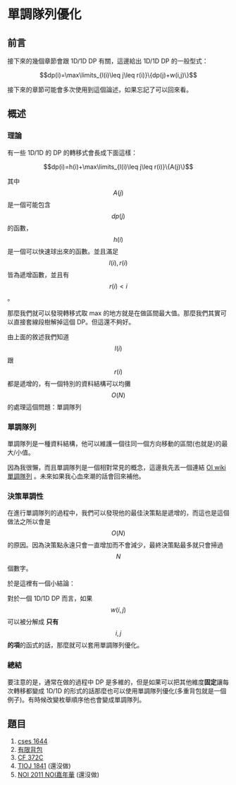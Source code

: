 # 單調隊列優化

## 前言

接下來的幾個章節會跟 1D/1D DP 有關，這邊給出 1D/1D DP 的一般型式：

$$dp(i)=\max\limits_{l(i)\leq j\leq r(i)}\{dp(j)+w(i,j)\}$$

接下來的章節可能會多次使用到這個論述，如果忘記了可以回來看。

## 概述

### 理論

有一些 1D/1D 的 DP 的轉移式會長成下面這樣：

$$dp(i)=h(i)+\max\limits_{l(i)\leq j\leq r(i)}\{A(j)\}$$

其中$$A(j)$$是一個可能包含$$dp(j)$$的函數，$$h(i)$$是一個可以快速球出來的函數。並且滿足$$l(i),r(i)$$皆為遞增函數，並且有$$r(i)<i$$。

那麼我們就可以發現轉移式取 max 的地方就是在做區間最大值。那麼我們其實可以直接套線段樹解掉這個 DP。但這還不夠好。

由上面的敘述我們知道$$l(i)$$跟$$r(i)$$都是遞增的，有一個特別的資料結構可以均攤$$O(N)$$的處理這個問題：單調隊列

### 單調隊列

單調隊列是一種資料結構，他可以維護一個往同一個方向移動的區間\(也就是\)的最大/小值。

因為我很懶，而且單調隊列是一個相對常見的概念，這邊我先丟一個連結 [OI wiki 單調隊列](https://oi-wiki.org/ds/monotonous-queue/) 。未來如果我心血來潮的話會回來補他。

### 決策單調性

在進行單調隊列的過程中，我們可以發現他的最佳決策點是遞增的，而這也是這個做法之所以會是$$O(N)$$的原因。因為決策點永遠只會一直增加而不會減少，最終決策點最多就只會掃過$$N$$個數字。

於是這裡有一個小結論：

對於一個 1D/1D DP 而言，如果$$w(i,j)$$可以被分解成 **只有**$$i,j$$**的項**的函式的話，那麼就可以套用單調隊列優化。

### 總結

要注意的是，通常在做的過程中 DP 是多維的，但是如果可以把其他維度**固定**讓每次轉移都變成 1D/1D 的形式的話那麼也可以使用單調隊列優化\(多重背包就是一個例子\)。有時候改變枚舉順序他也會變成單調隊列。

#### 

## 題目

1. [cses 1644](https://cses.fi/problemset/task/1644)
2. [有限背包](https://tioj.ck.tp.edu.tw/problems/1407)
3. [CF 372C](https://codeforces.com/problemset/problem/372/C)
4. [TIOJ 1841](https://tioj.ck.tp.edu.tw/problems/1841/) \(還沒做\)
5. [NOI 2011 NOI嘉年華](https://www.luogu.com.cn/problem/P1973) \(還沒做\)



